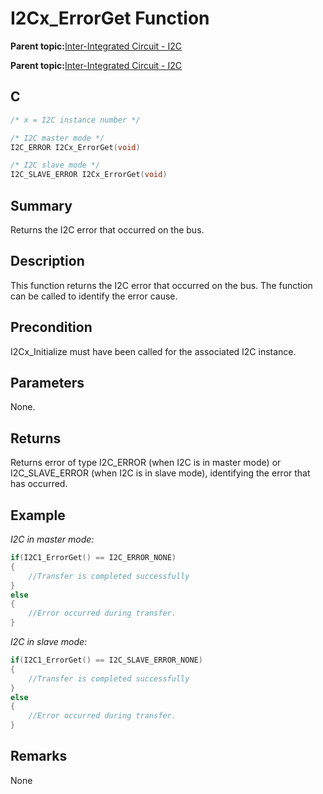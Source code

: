 # I2Cx\_ErrorGet Function

**Parent topic:**[Inter-Integrated Circuit - I2C](GUID-9FF2770C-87B8-47A2-830B-AA9EB23ACFEC.md)

**Parent topic:**[Inter-Integrated Circuit - I2C](GUID-84B7C9F3-533A-4A83-9104-9196F8070FF2.md)

## C

```c
/* x = I2C instance number */

/* I2C master mode */
I2C_ERROR I2Cx_ErrorGet(void)	

/* I2C slave mode */		
I2C_SLAVE_ERROR I2Cx_ErrorGet(void)	
```

## Summary

Returns the I2C error that occurred on the bus.

## Description

This function returns the I2C error that occurred on the bus. The function can be called to identify the error cause.

## Precondition

I2Cx\_Initialize must have been called for the associated I2C instance.

## Parameters

None.

## Returns

Returns error of type I2C\_ERROR \(when I2C is in master mode\) or I2C\_SLAVE\_ERROR \(when I2C is in slave mode\), identifying the error that has occurred.

## Example

*I2C in master mode:*

```c
if(I2C1_ErrorGet() == I2C_ERROR_NONE)
{
    //Transfer is completed successfully
}
else
{
    //Error occurred during transfer.
}
```

*I2C in slave mode:*

```c
if(I2C1_ErrorGet() == I2C_SLAVE_ERROR_NONE)
{
    //Transfer is completed successfully
}
else
{
    //Error occurred during transfer.
}
```

## Remarks

None


